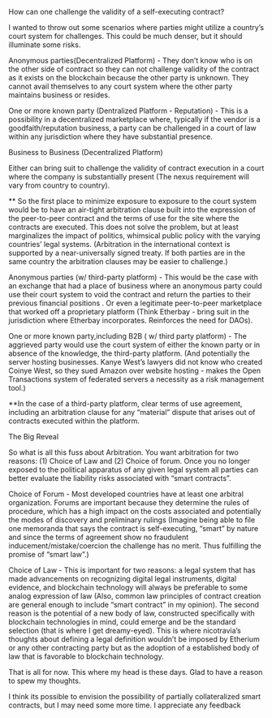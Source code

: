 
How can one challenge the validity of a self-executing contract?


I wanted to throw out some scenarios where parties might utilize a country’s court system for challenges. This could be much denser, but it should illuminate some risks.


Anonymous parties(Decentralized Platform) - They don’t know who is on the other side of contract so they can not challenge validity of the contract as it exists on the blockchain because the other party is unknown. They cannot avail themselves to any court system where the other party maintains business or resides.


One or more known party (Dentralized Platform - Reputation) - This is a possibility in a decentralized marketplace where, typically if the vendor is a goodfaith/reputation business, a party can be challenged in a court of law within any jurisdiction where they have substantial presence. 


Business to Business (Decentralized Platform)

Either can bring suit to challenge the validity of contract execution in a court where the company is substantially present (The nexus requirement will vary from country to country).


** So the first place to minimize exposure to exposure to the court system would be to have an air-tight arbitration clause built into the expression of the peer-to-peer contract and the terms of use for the site where the contracts are executed. This does not solve the problem, but at least marginalizes the impact of politics, whimsical public policy with the varying countries’ legal systems. (Arbitration in the international context is supported by a near-universally signed treaty. If both parties are in the same country the arbitration clauses may be easier to challenge.)


Anonymous parties (w/ third-party platform) - This would be the case with an exchange that had a place of business where an anonymous party could use their court system to void the contract and return the parties to their previous financial positions . Or even a legitimate peer-to-peer marketplace that worked off a proprietary platform (Think Etherbay - bring suit in the jurisdiction where Etherbay incorporates. Reinforces the need for DAOs). 


One or more known party,including B2B ( w/ third party platform) - The aggrieved party would use the court system of either the known party or in absence of the knowledge, the third-party platform. (And potentially the server hosting businesses. Kanye West’s lawyers did not know who created Coinye West, so they sued Amazon over website hosting - makes the Open Transactions system of federated servers a necessity as a risk management tool.)


**In the case of a third-party platform, clear terms of use agreement, including an arbitration clause for any “material” dispute that arises out of contracts executed within the platform.



The Big Reveal


So what is all this fuss about Arbitration. You want arbitration for two reasons: (1) Choice of Law and (2) Choice of forum. Once you no longer exposed to the political apparatus of any given legal system all parties can better evaluate the liability risks associated with “smart contracts”.


Choice of Forum - Most developed countries have at least one arbitral organization. Forums are important because they determine the rules of procedure, which has a high impact on the costs associated and potentially the modes of discovery and preliminary rulings (Imagine being able to file one memoranda that says the contract is self-executing, “smart” by nature and since the terms of agreement show no fraudulent inducement/mistake/coercion the challenge has no merit. Thus fulfilling the promise of “smart law”.)


Choice of Law - This is important for two reasons: a legal system that has made advancements on recognizing digital legal instruments, digital evidence, and blockchain technology will always be preferable to some analog expression of law (Also, common law principles of contract creation are general enough to include “smart contract” in my opinion). The second reason is the potential of a new body of law, constructed specifically with blockchain technologies in mind, could emerge and be the standard selection (that is where I get dreamy-eyed). This is where nicotravia’s thoughts about defining a legal definition wouldn’t be imposed by Etherium or any other contracting party but as the adoption of a established body of law that is favorable to blockchain technology.


That is all for now. This where my head is these days. Glad to have a reason to spew my thoughts. 

I think its possible to envision the possibility of partially collateralized smart contracts, but I may need some more time.  I appreciate any feedback 
